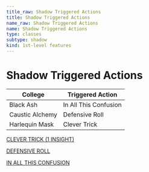 ```yaml
---
title_raw: Shadow Triggered Actions
title: Shadow Triggered Actions
name_raw: Shadow Triggered Actions
name: Shadow Triggered Actions
type: classes
subtype: shadow
kind: 1st-level features
---
```


# Shadow Triggered Actions

| College         | Triggered Action      |
| --------------- | --------------------- |
| Black Ash       | In All This Confusion |
| Caustic Alchemy | Defensive Roll        |
| Harlequin Mask  | Clever Trick          |

[CLEVER TRICK (1 INSIGHT)](./Clever%20Trick.md)

[DEFENSIVE ROLL](./Defensive%20Roll.md)

[IN ALL THIS CONFUSION](./In%20All%20This%20Confusion.md)
